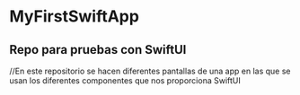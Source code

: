 # MyFirstSwiftApp
## Repo para pruebas con SwiftUI

//En este repositorio se hacen diferentes pantallas de una app en las que se usan los diferentes componentes que nos proporciona SwiftUI
